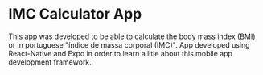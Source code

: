 # IMC Calculator App

This app was developed to be able to calculate the body mass index (BMI) or in portuguese "índice de massa corporal (IMC)".
App developed using React-Native and Expo in order to learn a litle about this mobile app development framework.  
